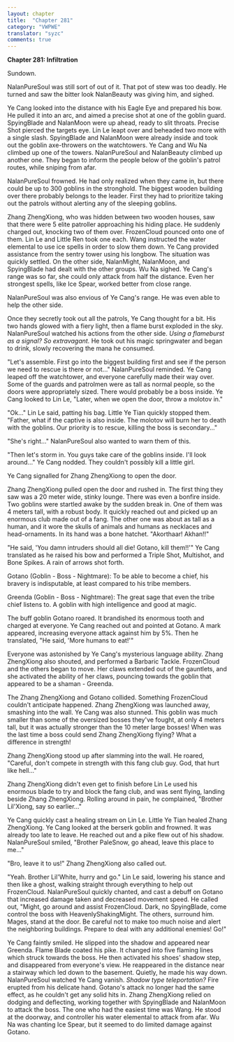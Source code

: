 ```yaml
---
layout: chapter
title:  "Chapter 281"
category: "VWPWE"
translator: "syzc"
comments: true
---
```


**Chapter 281: Infiltration**

Sundown.

NalanPureSoul was still sort of out of it. That pot of stew was too deadly. He turned and saw the bitter look NalanBeauty was giving him, and sighed.

Ye Cang looked into the distance with his Eagle Eye and prepared his bow. He pulled it into an arc, and aimed a precise shot at one of the goblin guard. SpyingBlade and NalanMoon were up ahead, ready to slit throats. Precise Shot pierced the targets eye. Lin Le leapt over and beheaded two more with a single slash. SpyingBlade and NalanMoon were already inside and took out the goblin axe-throwers on the watchtowers. Ye Cang and Wu Na climbed up one of the towers. NalanPureSoul and NalanBeauty climbed up another one. They began to inform the people below of the goblin's patrol routes, while sniping from afar. 

NalanPureSoul frowned. He had only realized when they came in, but there could be up to 300 goblins in the stronghold. The biggest wooden building over there probably belongs to the leader. First they had to prioritize taking out the patrols without alerting any of the sleeping goblins.

Zhang ZhengXiong, who was hidden between two wooden houses, saw that there were 5 elite patroller approaching his hiding place. He suddenly charged out,  knocking two of them over. FrozenCloud pounced onto one of them. Lin Le and Little Ren took one each. Wang instructed the water elemental to use ice spells in order to slow them down. Ye Cang provided assistance from the sentry tower using his longbow. The situation was quickly settled. On the other side, NalanMight, NalanMoon, and SpyingBlade had dealt with the other groups. Wu Na sighed. Ye Cang's range was so far, she could only attack from half the distance. Even her strongest spells, like Ice Spear, worked better from close range.

NalanPureSoul was also envious of Ye Cang's range. He was even able to help the other side.

Once they secretly took out all the patrols, Ye Cang thought for a bit. His two hands glowed with a fiery light, then a flame burst exploded in the sky. NalanPureSoul watched his actions from the other side. *Using a flameburst as a signal? So extravagant.* He took out his magic springwater and began to drink, slowly recovering the mana he consumed.

"Let's assemble. First go into the biggest building first and see if the person we need to rescue is there or not..." NalanPureSoul reminded. Ye Cang leaped off the watchtower, and everyone carefully made their way over. Some of the guards and patrolmen were as tall as normal people, so the doors were appropriately sized. There would probably be a boss inside. Ye Cang looked to Lin Le, "Later, when we open the door, throw a molotov in."

"Ok..." Lin Le said, patting his bag. Little Ye Tian quickly stopped them. "Father, what if the captive is also inside. The molotov will burn her to death with the goblins. Our priority is to rescue, killing the boss is secondary..."

"She's right..." NalanPureSoul also wanted to warn them of this.

"Then let's storm in. You guys take care of the goblins inside. I'll look around..." Ye Cang nodded. They couldn't possibly kill a little girl. 

Ye Cang signalled for Zhang ZhengXiong to open the door.

Zhang ZhengXiong pulled open the door and rushed in. The first thing they saw was a 20 meter wide, stinky lounge. There was even a bonfire inside. Two goblins were startled awake by the sudden break in. One of them was 4 meters tall, with a robust body. It quickly reached out and picked up an enormous club made out of a fang. The other one was about as tall as a human, and it wore the skulls of animals and humans as necklaces and head-ornaments. In its hand was a bone hatchet. "Akorthaar! Akhan!!"

"He said, 'You damn intruders should all die! Gotano, kill them!!'" Ye Cang translated as he raised his bow and performed a Triple Shot, Multishot, and Bone Spikes. A rain of arrows shot forth.

Gotano (Goblin - Boss - Nightmare): To be able to become a chief, his bravery is indisputable, at least compared to his tribe members.

Greenda (Goblin - Boss - Nightmare): The great sage that even the tribe chief listens to. A goblin with high intelligence and good at magic.

The buff goblin Gotano roared. It brandished its enormous tooth and charged at everyone. Ye Cang reached out and pointed at Gotano. A mark appeared, increasing everyone attack against him by 5%. Then he translated, "He said, 'More humans to eat!'"

Everyone was astonished by Ye Cang's mysterious language ability. Zhang ZhengXiong also shouted, and performed a Barbaric Tackle. FrozenCloud and the others began to move. Her claws extended out of the gauntlets, and she activated the ability of her claws, pouncing towards the goblin that appeared to be a shaman - Greenda.

The Zhang ZhengXiong and Gotano collided. Something FrozenCloud couldn't anticipate happened. Zhang ZhengXiong was launched away, smashing into the wall. Ye Cang was also stunned. This goblin was much smaller than some of the oversized bosses they've fought, at only 4 meters tall, but it was actually stronger than the 10 meter large bosses! When was the last time a boss could send Zhang ZhengXiong flying? What a difference in strength!

Zhang ZhengXiong stood up after slamming into the wall. He roared, "Careful, don't compete in strength with this fang club guy. God, that hurt like hell..."

Zhang ZhengXiong didn't even get to finish before Lin Le used his enormous blade to try and block the fang club, and was sent flying, landing beside Zhang ZhengXiong. Rolling around in pain, he complained, "Brother Lil'Xiong, say so earlier..."

Ye Cang quickly cast a healing stream on Lin Le. Little Ye Tian healed Zhang ZhengXiong. Ye Cang looked at the berserk goblin and frowned. It was already too late to leave. He reached out and a pike flew out of his shadow. NalanPureSoul smiled, "Brother PaleSnow, go ahead, leave this place to me..."

"Bro, leave it to us!" Zhang ZhengXiong also called out.

"Yeah. Brother Lil'White, hurry and go." Lin Le said, lowering his stance and then like a ghost, walking straight through everything to help out FrozenCloud. NalanPureSoul quickly chanted, and cast a debuff on Gotano that increased damage taken and decreased movement speed. He called out, "Might, go around and assist FrozenCloud. Dark, no SpyingBlade, come control the boss with HeavenlyShakingMight. The others, surround him. Mages, stand at the door. Be careful not to make too much noise and alert the neighboring buildings. Prepare to deal with any additional enemies! Go!"

Ye Cang faintly smiled. He slipped into the shadow and appeared near Greenda. Flame Blade coated his pike. It changed into five flaming lines which struck towards the boss. He then activated his shoes' shadow step, and disappeared from everyone's view. He reappeared in the distance near a stairway which led down to the basement. Quietly, he made his way down. NalanPureSoul watched Ye Cang vanish. *Shadow type teleportation?* Fire erupted from his delicate hand. Gotano's attack no longer had the same effect, as he couldn't get any solid hits in. Zhang ZhengXiong relied on dodging and deflecting, working together with SpyingBlade and NalanMoon to attack the boss. The one who had the easiest time was Wang. He stood at the doorway, and controller his water elemental to attack from afar. Wu Na was chanting Ice Spear, but it seemed to do limited damage against Gotano.
